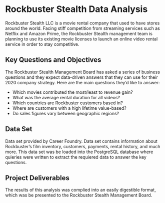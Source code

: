 # Rockbuster Stealth Data Analysis
Rockbuster Stealth LLC is a movie rental company that used to have stores around the world. Facing stiff competition from streaming services such as Netflix and Amazon Prime, the Rockbuster Stealth management team is planning to use its existing movie licenses to launch an online video rental service in order to stay competitive. 

## Key Questions and Objectives 
The Rockbuster Stealth Management Board has asked a series of business questions and they expect data-driven answers that they can use for their 2020 company strategy. Here are the main questions they’d like to answer: 

- Which movies contributed the most/least to revenue gain? 
- What was the average rental duration for all videos? 
- Which countries are Rockbuster customers based in? 
- Where are customers with a high lifetime value-based? 
- Do sales figures vary between geographic regions? 

## Data Set
Data set provided by Career Foundry. Data set contains information about Rockbuster’s film inventory, customers, payments, rental history, and much more. This data set was be loaded into the PostgreSQL database where quieries were written to extract the requiered data to answer the key questions. 

## Project Deliverables 
The results of this analysis was complied into an easily digestible format, which was be presented to the Rockbuster Stealth Management Board. 
